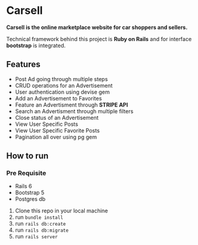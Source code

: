 # Carsell

**Carsell is the online marketplace website for car shoppers and sellers.**

Technical framework behind this project is **Ruby on Rails** and for interface **bootstrap** is integrated. 

## Features 
- Post Ad going through multiple steps 
- CRUD operations for an Advertisement
- User authentication using devise gem
- Add an Advertisement to Favorites
- Feature an Advertisment through **STRIPE API**
- Search an Advertisment through multiple filters
- Close status of an Advertisement 
- View User Specific Posts
- View User Specific Favorite Posts
- Pagination all over using pg gem

## How to run

### Pre Requisite
- Rails 6 
- Bootstrap 5
- Postgres db

1. Clone this repo in your local machine
2. run `bundle install`
3. run `rails db:create`
4. run `rails db:migrate`
5. run `rails server`
